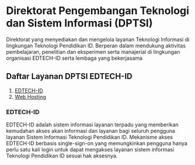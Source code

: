 # Direktorat Pengembangan Teknologi dan Sistem Informasi (DPTSI)

Direktorat yang menyediakan dan mengelola layanan Teknologi Informasi di lingkungan Teknologi Pendidikan ID. Berperan dalam mendukung aktivitas pembelajaran, penelitian dan eksperimen serta manajerial di lingkungan organisasi EDTECH-ID serta lembaga yang bekerjasama

## Daftar Layanan DPTSI EDTECH-ID

1. [EDTECH-ID](./akun-edtech.md)
2. [Web Hosting](./layanan-webhosting.md)

### EDTECH-ID

EDTECH-ID adalah sistem informasi layanan terpadu yang memberikan kemudahan akses akan informasi dan layanan bagi seluruh pengguna layanan Sistem Informasi Teknologi Pendidikan ID. Mekanisme akses EDTECH-ID berbasis single-sign-on yang memungkinkan pengguna hanya perlu satu kali login untuk dapat mengakses layanan sistem informasi Teknologi Pendidikan ID sesuai hak aksesnya.
